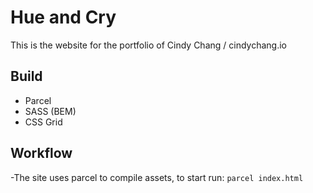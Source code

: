 # Hue and Cry

This is the website for the portfolio of Cindy Chang / cindychang.io

## Build
- Parcel
- SASS (BEM)
- CSS Grid

## Workflow
-The site uses parcel to compile assets, to start run: `parcel index.html`
